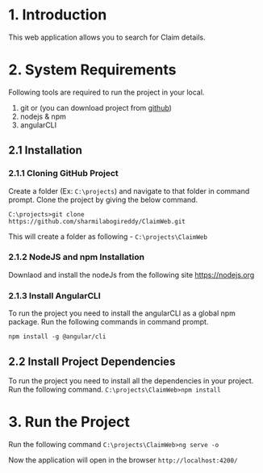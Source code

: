 # 1. Introduction
This web application allows you to search for Claim details.

# 2. System Requirements

Following tools are required to run the project in your local.
1. git or (you can download project from [github](https://github.com/sharmilabogireddy/ClaimWeb))
2. nodejs & npm
3. angularCLI

## 2.1 Installation

### 2.1.1 Cloning GitHub Project

Create a folder (Ex: `C:\projects`) and navigate to that folder in command prompt. Clone the project by giving the below command.

```
C:\projects>git clone https://github.com/sharmilabogireddy/ClaimWeb.git
```

This will create a folder as following - `C:\projects\ClaimWeb`

### 2.1.2 NodeJS and npm Installation

Downlaod and install the nodeJs from the following site https://nodejs.org

### 2.1.3 Install AngularCLI

To run the project you need to install the angularCLI as a global npm package. Run the following commands in command prompt.

`npm install -g @angular/cli`

## 2.2 Install Project Dependencies

To run the project you need to install all the dependencies in your project. Run the following command.
`C:\projects\ClaimWeb>npm install`

# 3. Run the Project

Run the following command `C:\projects\ClaimWeb>ng serve -o`

Now the application will open in the browser `http://localhost:4200/`


